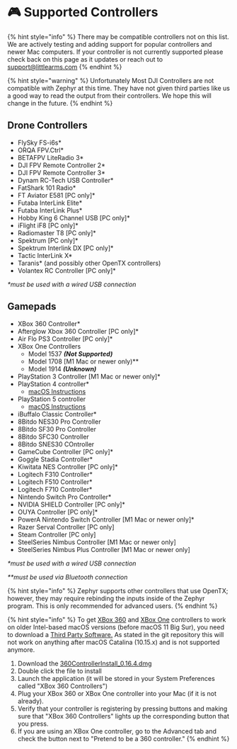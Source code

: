 # 🎮 Supported Controllers

{% hint style="info" %}
There may be compatible controllers not on this list. We are actively testing and adding support for popular controllers and newer Mac computers. If your controller is not currently supported please check back on this page as it updates or reach out to support@littlearms.com
{% endhint %}

{% hint style="warning" %}
Unfortunately Most DJI Controllers are not compatible with Zephyr at this time. They have not given third parties like us a good way to read the output from their controllers. We hope this will change in the future.
{% endhint %}

## Drone Controllers

* FlySky FS-i6s\*
* ORQA FPV.Ctrl\*
* BETAFPV LiteRadio 3\*
* DJI FPV Remote Controller 2\*
* DJI FPV Remote Controller 3\*
* Dynam RC-Tech USB Controller\*
* FatShark 101 Radio\*
* FT Aviator E581 \[PC only]\*
* Futaba InterLink Elite\*
* Futaba InterLink Plus\*
* Hobby King 6 Channel USB \[PC only]\*
* iFlight iF8 \[PC only]\*
* Radiomaster T8 \[PC only]\*
* Spektrum \[PC only]\*
* Spektrum Interlink DX \[PC only]\*
* Tactic InterLink X\*
* Taranis\* (and possibly other OpenTX controllers)
* Volantex RC Controller \[PC only]\*

_\*must be used with a wired USB connection_

## Gamepads

* XBox 360 Controller\*
* Afterglow Xbox 360 Controller \[PC only]\*
* Air Flo PS3 Controller \[PC only]\*
* XBox One Controllers
  * Model 1537 _**(Not Supported)**_
  * Model 1708 \[M1 Mac or newer only)\*\*
  * Model 1914 _**(Unknown)**_
* PlayStation 3 Controller \[M1 Mac or newer only]\*
* PlayStation 4 controller\*
  * [macOS Instructions](https://support.apple.com/en-us/111100)
* PlayStation 5 controller
  * [macOS Instructions](https://support.apple.com/en-us/111100)
* iBuffalo Classic Controller\*
* 8Bitdo NES30 Pro Controller
* 8Bitdo SF30 Pro Controller
* 8Bitdo SFC30 Controller
* 8Bitdo SNES30 COntroller
* GameCube Controller \[PC only]\*
* Goggle Stadia Controller\*
* Kiwitata NES Controller \[PC only]\*
* Logitech F310 Controller\*
* Logitech F510 Controller\*
* Logitech F710 Controller\*
* Nintendo Switch Pro Controller\*
* NVIDIA SHIELD Controller \[PC only]\*
* OUYA Controller \[PC only]\*
* PowerA Nintendo Switch Controller \[M1 Mac or newer only]\*
* Razer Serval Controller \[PC only]
* Steam Controller \[PC only]
* SteelSeries Nimbus Controller \[M1 Mac or newer only]
* SteelSeries Nimbus Plus Controller \[M1 Mac or newer only]

_\*must be used with a wired USB connection_

_\*\*must be used via Bluetooth connection_

{% hint style="info" %}
Zephyr supports other controllers that use OpenTX; however, they may require rebinding the inputs inside of the Zephyr program. This is only recommended for advanced users.
{% endhint %}

{% hint style="info" %}
To get [XBox 360](https://www.amazon.com/Microsoft-Wired-Controller-Windows-Console/dp/B004QRKWLA/ref=sr_1_1?s=electronics\&ie=UTF8\&qid=1473869104\&sr=1-1\&keywords=xbox+360+wired) and [XBox One](https://www.amazon.com/Microsoft-Xbox-Controller-Cable-Windows/dp/B00O65I2VY) controllers to work on older Intel-based macOS versions (before macOS 11 Big Sur), you need to download a [Third Party Software.](https://github.com/360Controller/360Controller/releases)  As stated in the git repository this will not work on anything after macOS Catalina (10.15.x) and is not supported anymore.

1. Download the [360ControllerInstall\_0.16.4.dmg](https://github.com/360Controller/360Controller/releases/download/v0.16.4/360ControllerInstall_0.16.4.dmg)
2. Double click the file to install
3. Launch the application (it will be stored in your System Preferences called "XBox 360 Controllers")
4. Plug your XBox 360 or XBox One controller into your Mac (if it is not already).
5. Verify that your controller is registering by pressing buttons and making sure that "XBox 360 Controllers" lights up the corresponding button that you press.
6. If you are using an XBox One controller, go to the Advanced tab and check the button next to "Pretend to be a 360 controller."
{% endhint %}
